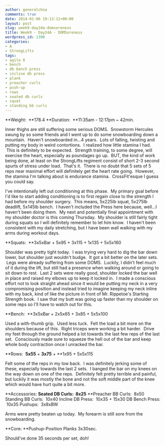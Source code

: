 ```yaml
---
author: generalchoa
comments: true
date: 2014-01-06 19:13:11+00:00
layout: post
slug: week9-day24a-domsoreness
title: Week9 - Day24A - DOMSoreness
wordpress_id: 1390
categories:
- A
- StrongLifts
tags:
- agile 8
- bench
- db bench press
- incline db press
- plank
- preacher curls
- push-up
- rows
- seated db curls
- squat
- standing bb curls
---
```


**Weight:  **178.4
**Duration:  **11:35am - 12:17pm ~ 42min.

Inner thighs are still suffering some serious DOMS.  Snowstorm Hercules swung by so some friends and I went up to do some snowboarding down a mountain.  Haven't snowboarded in...4 years.  Lots of falling, twisting and putting my body in weird contortions.  I realized how little stamina I had.  This is definitely to be expected.  Strength training, to some degree, will exercise the heart, especially as poundages go up.  BUT, the kind of work being done, at least on the StrongLifts regiment consist of short 2-3 second spurts of stress under load.  That's it.  There is no doubt that 5 sets of 5 reps near maximal effort will definitely get the heart rate going.  However, the stamina I'm talking about is endurance stamina.  CrossFit'esque I guess you could say.

I've intentionally left out conditioning at this phase.  My primary goal before I'd like to start adding conditioning is to first regain close to the strength I had before my shoulder surgery.  This means, 5x225lb squat, 5x275lb deadlift, 5x145lb bench.  I haven't included the Press here because, well...I haven't been doing them.  My next and potentially final appointment with my shoulder doctor is this coming Thursday.  My shoulder is still fairly tight during squats so I will definitely remember to let him know.  I haven't been consistent with my daily stretching, but I have been wall walking with my arms during workout days.

**Squats:  **3x5xBar + 5x95 + 3x115 + 1x135 + 5x5x160

Shoulder was pretty tight today.  I was trying very hard to dig the bar down lower, but shoulder just wouldn't budge.  It got a bit better on the later sets.  Legs were already suffering from some DOMS.  Luckily, I didn't feel much of it during the lift, but still had a presence when walking around or going to sit down to rest.  Last 2 sets were really good, shoulder locked the bar well in place and raised my elbows up to keep it locked in.  I made a conscious effort not to look straight ahead since it would be putting my neck in a very compromising position and instead tried to imagine keeping my neck inline with my back, kind of like the picture in front of Mr. Rippetoe's Starting Strength book.  I saw that my butt was going up faster than my shoulder on some reps so I'll have to watch out for this.

**Bench:  **3x5xBar + 2x5x65 + 3x85 + 5x5x100

Used a with-thumb grip.  Used less tuck.  Felt the load a bit more on the shoulders because of this.  Right triceps were working a bit harder.  Drive my feet through the ground helped a lot towards the last few reps of the last set.  Consciously made sure to squeeze the hell out of the bar and keep whole body contraction once I unracked the bar.

**Rows:  **5x55** + **3x75** + **1x95 + 5x5x115

Felt some of the reps in my low back.  I was definitely jerking some of these, especially towards the last 2 sets.  I banged the bar on my knees on the way down on one of the reps.  Definitely felt pretty terrible and painful, but luckily it was mostly the bone and not the soft middle part of the knee which would have hurt quite a bit more.

**Accessories:
**Seated DB Curls:  8x25**
**Preacher BB Curls:  8x50
Standing BB Curls:  10x40
Incline DB Press:  10x35 + 15x30
DB Bench Press:  10x35
Pushups:  3x8xBW

Arms were pretty beaten up today.  My forearm is still sore from the snowboarding.

**Core:
**Pushup-Position Planks 3x30sec.

Should've done 35 seconds per set, doh!
